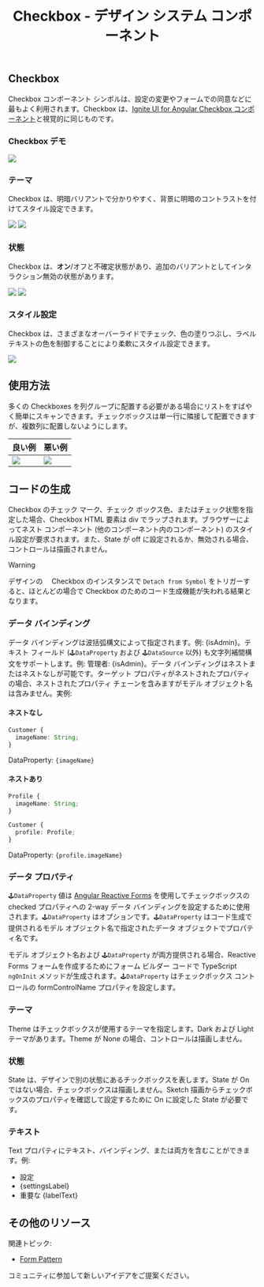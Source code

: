 ﻿---
title: Checkbox - デザイン システム コンポーネント
_description: Checkbox コンポーネント シンボルは、ユーザーが選択にマークできる機能を提供します。
_keywords: デザイン システム, Sketch, Ignite UI for Angular, コンポーネント, UI ライブラリ, ウィジェット
_language: ja
---

## Checkbox

Checkbox コンポーネント シンボルは、設定の変更やフォームでの同意などに最もよく利用されます。Checkbox は、[Ignite UI for Angular Checkbox コンポーネント](https://jp.infragistics.com/products/ignite-ui-angular/angular/components/checkbox.html)と視覚的に同じものです。

### Checkbox デモ

<img src="../images/checkbox_demo.png" srcset="../images/checkbox_demo@2x.png 2x" />

### テーマ

Checkbox は、明暗バリアントで分かりやすく、背景に明暗のコントラストを付けてスタイル設定できます。

<img src="../images/checkbox_dark.png" srcset="../images/checkbox_dark@2x.png 2x" />
<img src="../images/checkbox_light.png" srcset="../images/checkbox_light@2x.png 2x" />

### 状態

Checkbox は、**オン**/オフと不確定状態があり、追加のバリアントとしてインタラクション無効の状態があります。

<img src="../images/checkbox_states.png" srcset="../images/checkbox_states@2x.png 2x" />
<img src="../images/checkbox_selection.png" srcset="../images/checkbox_selection@2x.png 2x" />

### スタイル設定

Checkbox は、さまざまなオーバーライドでチェック、色の塗りつぶし、ラベル テキストの色を制御することにより柔軟にスタイル設定できます。

<img src="../images/calendar_styling.png" srcset="../images/calendar_styling@2x.png 2x" />

## 使用方法

多くの Checkboxes を列グループに配置する必要がある場合にリストをすばやく簡単にスキャンできます。チェックボックスは単一行に隣接して配置できますが、複数列に配置しないようにします。

| 良い例                                                                             | 悪い例                                                                                 |
| ---------------------------------------------------------------------------------- | -------------------------------------------------------------------------------------- |
| <img src="../images/checkbox_do1.png" srcset="../images/checkbox_do1@2x.png 2x" /> | <img src="../images/checkbox_dont1.png" srcset="../images/checkbox_dont1@2x.png 2x" /> |

## コードの生成

Checkbox のチェック マーク、チェック ボックス色、またはチェック状態を指定した場合、Checkbox HTML 要素は div でラップされます。ブラウザーによってネスト コンポーネント (他のコンポーネント内のコンポーネント) のスタイル設定が要求されます。また、State が off に設定されるか、無効される場合、コントロールは描画されません。

> [!WARNING]
> デザインの　 Checkbox のインスタンスで `Detach from Symbol` をトリガーすると、ほとんどの場合で Checkbox のためのコード生成機能が失われる結果となります。

### データ バインディング

データ バインディングは波括弧構文によって指定されます。例: {isAdmin}。テキスト フィールド (`🕹️DataProperty` および `🕹DataSource` 以外) も文字列補間構文をサポートします。例: 管理者: {isAdmin}。データ バインディングはネストまたはネストなしが可能です。ターゲット プロパティがネストされたプロパティの場合、ネストされたプロパティ チェーンを含みますがモデル オブジェクト名は含みません。実例:

#### ネストなし

```typescript
Customer {
  imageName: String;
}
```

DataProperty: `{imageName}`

#### ネストあり

```typescript
Profile {
  imageName: String;
}

Customer {
  profile: Profile;
}
```

DataProperty: `{profile.imageName}`

### データ プロパティ

`🕹️DataProperty` 値は [Angular Reactive Forms](https://angular.io/guide/reactive-forms) を使用してチェックボックスの checked プロパティへの 2-way データ バインディングを設定するために使用されます。`🕹️DataProperty` はオプションです。`🕹️DataProperty` はコード生成で提供されるモデル オブジェクト名で指定されたデータ オブジェクトでプロパティ名です。

モデル オブジェクト名および `🕹️DataProperty` が両方提供される場合、Reactive Forms フォームを作成するためにフォーム ビルダー コードで TypeScript `ngOnInit` メソッドが生成されます。`🕹️DataProperty` はチェックボックス コントロールの formControlName プロパティを設定します。

### テーマ

Theme はチェックボックスが使用するテーマを指定します。Dark および Light テーマがあります。Theme が None の場合、コントロールは描画しません。

### 状態

State は、デザインで別の状態にあるチックボックスを表します。State が On ではない場合、チェックボックスは描画しません。Sketch 描画からチェックボックスのプロパティを確認して設定するために On に設定した State が必要です。

### テキスト

Text プロパティにテキスト、バインディング、または両方を含むことができます。例:

- 設定
- {settingsLabel}
- 重要な {labelText}

## その他のリソース

関連トピック:

- [Form Pattern](../patterns/form.md)
  <div class="divider--half"></div>

コミュニティに参加して新しいアイデアをご提案ください。


